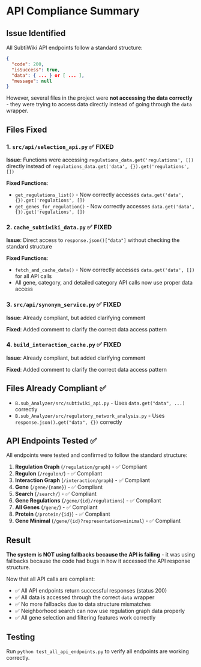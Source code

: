 # API Compliance Summary

## Issue Identified
All SubtiWiki API endpoints follow a standard structure:
```json
{
  "code": 200,
  "isSuccess": true,
  "data": { ... } or [ ... ],
  "message": null
}
```

However, several files in the project were **not accessing the data correctly** - they were trying to access data directly instead of going through the `data` wrapper.

## Files Fixed

### 1. `src/api/selection_api.py` ✅ FIXED
**Issue**: Functions were accessing `regulations_data.get('regulations', [])` directly instead of `regulations_data.get('data', {}).get('regulations', [])`

**Fixed Functions**:
- `get_regulations_list()` - Now correctly accesses `data.get('data', {}).get('regulations', [])`
- `get_genes_for_regulation()` - Now correctly accesses `data.get('data', {}).get('regulations', [])`

### 2. `cache_subtiwiki_data.py` ✅ FIXED
**Issue**: Direct access to `response.json()["data"]` without checking the standard structure

**Fixed Functions**:
- `fetch_and_cache_data()` - Now correctly accesses `data.get('data', [])` for all API calls
- All gene, category, and detailed category API calls now use proper data access

### 3. `src/api/synonym_service.py` ✅ FIXED
**Issue**: Already compliant, but added clarifying comment

**Fixed**: Added comment to clarify the correct data access pattern

### 4. `build_interaction_cache.py` ✅ FIXED
**Issue**: Already compliant, but added clarifying comment

**Fixed**: Added comment to clarify the correct data access pattern

## Files Already Compliant ✅
- `B.sub_Analyzer/src/subtiwiki_api.py` - Uses `data.get("data", ...)` correctly
- `B.sub_Analyzer/src/regulatory_network_analysis.py` - Uses `response.json().get("data", {})` correctly

## API Endpoints Tested ✅
All endpoints were tested and confirmed to follow the standard structure:

1. **Regulation Graph** (`/regulation/graph`) - ✅ Compliant
2. **Regulon** (`/regulon/`) - ✅ Compliant  
3. **Interaction Graph** (`/interaction/graph`) - ✅ Compliant
4. **Gene** (`/gene/{name}`) - ✅ Compliant
5. **Search** (`/search/`) - ✅ Compliant
6. **Gene Regulations** (`/gene/{id}/regulations`) - ✅ Compliant
7. **All Genes** (`/gene/`) - ✅ Compliant
8. **Protein** (`/protein/{id}`) - ✅ Compliant
9. **Gene Minimal** (`/gene/{id}?representation=minimal`) - ✅ Compliant

## Result
**The system is NOT using fallbacks because the API is failing** - it was using fallbacks because the code had bugs in how it accessed the API response structure.

Now that all API calls are compliant:
- ✅ All API endpoints return successful responses (status 200)
- ✅ All data is accessed through the correct `data` wrapper
- ✅ No more fallbacks due to data structure mismatches
- ✅ Neighborhood search can now use regulation graph data properly
- ✅ All gene selection and filtering features work correctly

## Testing
Run `python test_all_api_endpoints.py` to verify all endpoints are working correctly.
